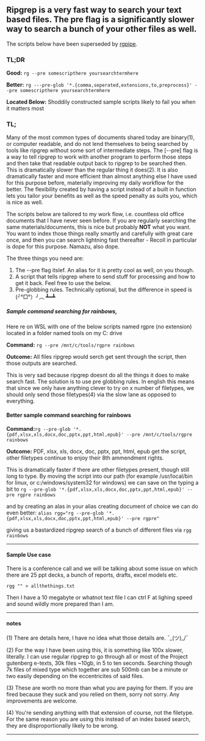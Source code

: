 ## Ripgrep is a very fast way to search your text based files.  The pre flag is a significantly slower way to search a bunch of your other files as well.  

The scripts below have been superseded by [rgpipe](https://github.com/ColonelBuendia/rgpipe).  

### TL;DR

**Good:** `rg --pre somescripthere yoursearchtermhere`

**Better:** `rg ---pre-glob '*.{comma,seperated,extensions,to,preprocess}' --pre somescripthere yoursearchtermhere`

**Located Below:** Shoddily constructed sample scripts likely to fail you when it matters most

### TL;

Many of the most common types of documents shared today are binary(1), or computer readable, and do not lend themselves to being searched by tools like ripgrep without some sort of intermediate steps.  The [--pre]  flag is a way to tell ripgrep to work with another program to perform those steps and then take that readable output back to ripgrep to be searched then.  This is dramatically slower than the regular thing it does(2). It is also dramatically faster and more efficient than almost anything else I have used for this purpose before, materially improving my daily workflow for the better.  The flexibility created by having a script instead of a built in function lets you tailor your benefits as well as the speed penalty as suits you, which is nice as well.  

The scripts below are tailored to my work flow, i.e. countless old office documents that I have never seen before. If you are regularly searching the same materials/documents, this is nice but probably **NOT** what you want.  You want to index those things really smartly and carefully with great care once, and then you can search lightning fast thereafter - Recoll in particular is dope for this purpose.  Namazu, also dope.  

The three things you need are:
1) The --pre flag itslef.  An alias for it is pretty cool as well, on you though.  
2) A script that tells ripgrep where to send stuff for processing and how to get it back.  Feel free to use the below.
3) Pre-globbing rules. Technically optional, but the difference in speed is (╯°□°）╯︵ ┻━┻


##### Sample command searching for rainbows,
Here re on WSL with one of the below scripts named rgpre (no extension) located in a folder named tools on my C: drive

**Command:** ```rg --pre /mnt/c/tools/rgpre rainbows```

**Outcome:** All files ripgrep would serch get sent through the script, then those outputs are searched.

This is very sad because ripgrep doesnt do all the things it does to make search fast. The solution is to use pre globbing rules. In english this means that since we only have anything clever to try on x number of filetypes, we should only send those filetypes(4) via the slow lane as opposed to everything.  

#### Better sample command searching for rainbows
**Command:**```rg --pre-glob '*.{pdf,xlsx,xls,docx,doc,pptx,ppt,html,epub}' --pre /mnt/c/tools/rgpre rainbows```

**Outcome:** PDF, xlsx, xls, docx, doc, pptx, ppt, html, epub get the script, other filetypes continue to enjoy their 8th ammendment rights.  


This is dramatically faster if there are other filetypes present, though still long to type. By moving the script into our path (for example /usr/local/bin for linux, or c:/windows/system32 for windows) we can save on the typing a bit to
`rg --pre-glob '*.{pdf,xlsx,xls,docx,doc,pptx,ppt,html,epub}' --pre rgpre rainbows`

and by creating an alas in your alias creating document of choice we can do even better:
`alias rgg="rg --pre-glob '*.{pdf,xlsx,xls,docx,doc,pptx,ppt,html,epub}' --pre rgpre"`

giving us a bastardized ripgrep search of a bunch of different files via 
`rgg rainbows`


---
#### Sample Use case
There is a conference call and we will be talking about some issue on which there are 25 ppt decks, a bunch of reports, drafts, excel models etc.  

`rgg "" > allthethings.txt`

Then I have a 10 megabyte or whatnot text file I can ctrl F at lighing speed and sound wildly more prepared than I am.



---
#### notes 
(1) There are details here, I have no idea what those details are.    ¯\_(ツ)_/¯

(2) For the way I have been using this, it is something like 100x slower, literally.  I can use regular ripgrep to go through all or most of the Project gutenberg e-texts, 30k files ~10gb, in 5 to ten seconds. Searching though 7k files of mixed type which together are sub 500mb can be a minute or two easily depending on the eccentricites of said files.

(3) These are worth no more than what you are paying for them.  If you are fired because they suck and you relied on them, sorry not sorry.  Any improvements are welcome.

(4) You're sending anything with that extension of course, not the filetype.  For the same reason you are using this instead of an index based search, they are disproportionally likely to be wrong.  

---
